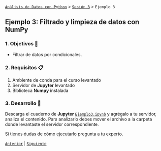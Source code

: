 [`Análisis de Datos con Python`](../../README.md) > [`Sesión 3`](../README.md) > `Ejemplo 3`

## Ejemplo 3: Filtrado y limpieza de datos con __NumPy__

### 1. Objetivos :dart:

- Filtrar de datos por condicionales.

### 2. Requisitos :clipboard:

1. Ambiente de conda para el curso levantado
1. Servidor de __Jupyter__ levantado
1. Biblioteca __Numpy__ instalada

### 3. Desarrollo :rocket:

Descarga el cuaderno de __Jupyter__ [`Ejemplo3.ipynb`](codigos/Ejemplo3.ipynb) y agrégalo a tu servidor, analiza el contenido. Para analizarlo debes mover el archivo a la carpeta donde levantaste el servidor correspondiente.

Si tienes dudas de cómo ejecutarlo pregunta a tu experto.

[`Anterior`](../README.md#jupyter-notebooks) | [`Siguiente`](../reto01/README.md)
